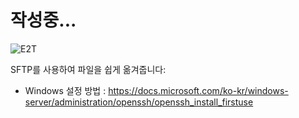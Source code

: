 # 작성중...

![E2T](./E2T.gif)

SFTP를 사용하여 파일을 쉽게 옮겨줍니다:

- Windows 설정 방법 :
  https://docs.microsoft.com/ko-kr/windows-server/administration/openssh/openssh_install_firstuse
